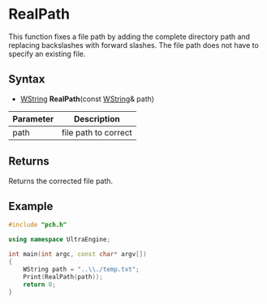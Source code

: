 # RealPath

This function fixes a file path by adding the complete directory path and replacing backslashes with forward slashes. The file path does not have to specify an existing file.

## Syntax
- [WString](WString.md) **RealPath**(const [WString](WString.md)& path)

| Parameter | Description |
|---|---|
| path | file path to correct |

## Returns
Returns the corrected file path.

## Example

```c++
#include "pch.h"

using namespace UltraEngine;

int main(int argc, const char* argv[])
{
    WString path = "..\\./temp.txt";
    Print(RealPath(path));
    return 0;
}
```